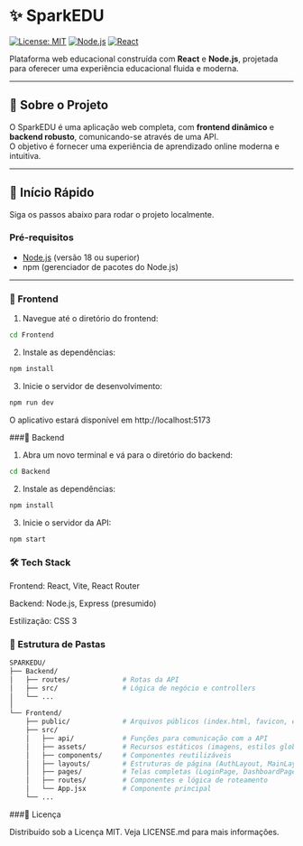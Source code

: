 # ✨ SparkEDU

[![License: MIT](https://img.shields.io/badge/License-MIT-yellow.svg)](LICENSE.md)  [![Node.js](https://img.shields.io/badge/Node.js-v18+-green)](https://nodejs.org/)  [![React](https://img.shields.io/badge/React-v18-blue)](https://reactjs.org/)  

Plataforma web educacional construída com **React** e **Node.js**, projetada para oferecer uma experiência educacional fluida e moderna.

---

## 🎯 Sobre o Projeto

O SparkEDU é uma aplicação web completa, com **frontend dinâmico** e **backend robusto**, comunicando-se através de uma API.  
O objetivo é fornecer uma experiência de aprendizado online moderna e intuitiva.

---

## 🚀 Início Rápido

Siga os passos abaixo para rodar o projeto localmente.

### Pré-requisitos

- [Node.js](https://nodejs.org/) (versão 18 ou superior)  
- npm (gerenciador de pacotes do Node.js)

---

### 🔹 Frontend

1. Navegue até o diretório do frontend:

```bash
cd Frontend
```

2. Instale as dependências:

```bash
npm install
```

3. Inicie o servidor de desenvolvimento:

```bash
npm run dev
```

O aplicativo estará disponível em http://localhost:5173

###🔹 Backend

1. Abra um novo terminal e vá para o diretório do backend:

```bash
cd Backend
```


2. Instale as dependências:

```bash
npm install
```

3. Inicie o servidor da API:

```bash
npm start
```

### 🛠️ Tech Stack

Frontend: React, Vite, React Router

Backend: Node.js, Express (presumido)

Estilização: CSS 3

### 📂 Estrutura de Pastas

```bash
SPARKEDU/
├── Backend/
│   ├── routes/             # Rotas da API
│   ├── src/                # Lógica de negócio e controllers
│   └── ...
│
└── Frontend/
    ├── public/             # Arquivos públicos (index.html, favicon, etc.)
    ├── src/
    │   ├── api/            # Funções para comunicação com a API
    │   ├── assets/         # Recursos estáticos (imagens, estilos globais)
    │   ├── components/     # Componentes reutilizáveis
    │   ├── layouts/        # Estruturas de página (AuthLayout, MainLayout)
    │   ├── pages/          # Telas completas (LoginPage, DashboardPage)
    │   ├── routes/         # Componentes e lógica de roteamento
    │   └── App.jsx         # Componente principal
    └── ...
```

###📜 Licença

Distribuído sob a Licença MIT. Veja LICENSE.md para mais informações.
